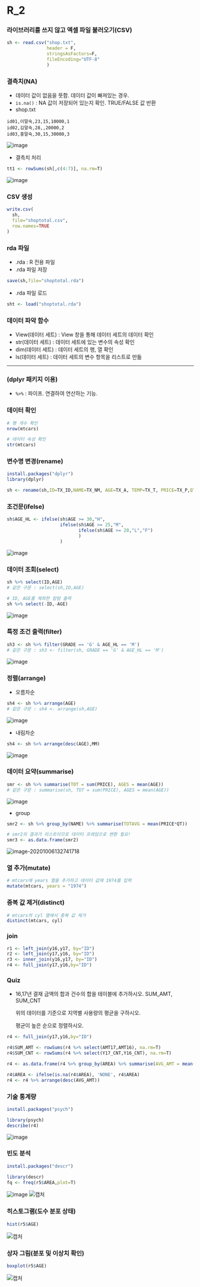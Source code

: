 # R_2

### 라이브러리를 쓰지 않고 엑셀 파일 불러오기(CSV)

```R
sh <- read.csv("shop.txt",
               header = F,
               stringsAsFactors=F,
               fileEncoding="UTF-8"
               )
```

### 결측치(NA)

- 데이터 값이 없음을 뜻함. 데이터 값이 빠져있는 경우.
- `is.na()` : NA 값이 저장되어 있는지 확인. TRUE/FALSE 값 반환
- shop.txt

```
id01,이말숙,23,15,10000,1
id02,김말숙,28,,20000,2
id03,홍말숙,30,15,30000,3
```

![image](https://user-images.githubusercontent.com/24764210/95148117-8403ff80-07bd-11eb-83ec-f042fbe7bff7.png) 

- 결측치 처리

```R
tt1 <- rowSums(sh[,c(4:7)], na.rm=T)
```
![image](https://user-images.githubusercontent.com/24764210/95149052-e5c56900-07bf-11eb-89e6-92c77cd2102b.png) 

### CSV 생성

```R
write.csv(
  sh,     
  file="shoptotal.csv",       
  row.names=TRUE
)
```

### rda 파일

- .rda : R 전용 파일
- .rda 파일 저장

```R
save(sh,file="shoptotal.rda")
```

- .rda 파일 로드

```R
sht <- load("shoptotal.rda")
```

### 데이터 파악 함수

- View(데이터 세트) : View 창을 통해 데이터 세트의 데이터 확인
- str(데이터 세트) : 데이터 세트에 있는 변수의 속성 확인
- dim(데이터 세트) : 데이터 세트의 행, 열 확인
- ls(데이터 세트) : 데이터 세트의 변수 항목을 리스트로 만듦

---

### (dplyr 패키지 이용)

- `%>%` : 파이프. 연결하여 연산하는 기능.

### 데이터 확인

```R
# 행 개수 확인
nrow(mtcars)

# 데이터 속성 확인
str(mtcars)
```

### 변수명 변경(rename)

```R
install.packages("dplyr")
library(dplyr)

sh <- rename(sh,ID=TX_ID,NAME=TX_NM, AGE=TX_A, TEMP=TX_T, PRICE=TX_P,QT=TX_Q)
```

### 조건문(ifelse)

```R
sh$AGE_HL <- ifelse(sh$AGE >= 30,"H",
                    ifelse(sh$AGE >= 25,"M",
                           ifelse(sh$AGE >= 20,"L","F")
                           )
                    )
```

![image](https://user-images.githubusercontent.com/24764210/95151734-66876380-07c6-11eb-82be-020d2493602c.png) 

### 데이터 조회(select)

```R
sh %>% select(ID,AGE)
# 같은 구문 : select(sh,ID,AGE)

# ID, AGE를 제외한 칼럼 출력
sh %>% select(-ID,-AGE)  
```

![image](https://user-images.githubusercontent.com/24764210/95156783-54132700-07d2-11eb-9fc4-666b52879669.png) 

### 특정 조건 출력(filter)

``` R
sh3 <- sh %>% filter(GRADE == 'G' & AGE_HL == 'M')
# 같은 구문 : sh3 <- filter(sh, GRADE == 'G' & AGE_HL == 'M')
```

![image](https://user-images.githubusercontent.com/24764210/95157808-0b10a200-07d5-11eb-8892-fde601306636.png) 

### 정렬(arrange)

- 오름차순

```R
sh4 <- sh %>% arrange(AGE)
# 같은 구문 : sh4 <- arrange(sh,AGE)
```

![image](https://user-images.githubusercontent.com/24764210/95158443-92124a00-07d6-11eb-9450-90dd5c7d5fe5.png) 

- 내림차순

```R
sh4 <- sh %>% arrange(desc(AGE),MM)
```

![image](https://user-images.githubusercontent.com/24764210/95158372-60997e80-07d6-11eb-97ee-42fe3f01a958.png) 

### 데이터 요약(summarise)

```R
smr <- sh %>% summarise(TOT = sum(PRICE), AGES = mean(AGE))
# 같은 구문 : summarise(sh, TOT = sum(PRICE), AGES = mean(AGE))
```

![image](https://user-images.githubusercontent.com/24764210/95158651-22e92580-07d7-11eb-9fcc-453ce6f05ae5.png) 

- group

```R
smr2 <- sh %>% group_by(NAME) %>% summarise(TOTAVG = mean(PRICE*QT))

# smr2의 결과가 리스트이므로 데이터 프레임으로 변환 필요!
smr3 <- as.data.frame(smr2)  
```

![image-20201006132741718](C:\Users\i\AppData\Roaming\Typora\typora-user-images\image-20201006132741718.png) 

### 열 추가(mutate)

```R
# mtcars에 years 열을 추가하고 데이터 값에 1974를 입력
mutate(mtcars, years = "1974")
```

### 중복 값 제거(distinct)

```R
# mtcars의 cyl 열에서 중복 값 제거
distinct(mtcars, cyl)
```



### join

```R
r1 <- left_join(y16,y17, by="ID")
r2 <- left_join(y17,y16, by="ID")
r3 <- inner_join(y16,y17, by="ID")
r4 <- full_join(y17,y16,by="ID")
```

### Quiz
- 16,17년 결재 금액의 합과 건수의 합을 테이블에 추가하시오.
  SUM_AMT, SUM_CNT

  위의 데이터를 기준으로 지역별 사용량의 평균을 구하시오.

  평균이 높은 순으로 정렬하시오.

```R
r4 <- full_join(y17,y16,by="ID")

r4$SUM_AMT <- rowSums(r4 %>% select(AMT17,AMT16), na.rm=T)
r4$SUM_CNT <- rowSums(r4 %>% select(Y17_CNT,Y16_CNT), na.rm=T)

r4 <- as.data.frame(r4 %>% group_by(AREA) %>% summarise(AVG_AMT = mean(SUM_AMT), AVG_CNT = mean(SUM_CNT)))

r4$AREA <- ifelse(is.na(r4$AREA), 'NONE', r4$AREA)
r4 <- r4 %>% arrange(desc(AVG_AMT))
```

### 기술 통계량

```R
install.packages("psych")

library(psych)
describe(r4)
```

![image](https://user-images.githubusercontent.com/24764210/95166669-47e69400-07e9-11eb-89b6-8ae073912282.png) 

### 빈도 분석

```R
install.packages("descr")

library(descr)
fq <- freq(r5$AREA,plot=T)
```

![image](https://user-images.githubusercontent.com/24764210/95166779-75cbd880-07e9-11eb-80b4-264fbdee106f.png)                              ![캡처](https://user-images.githubusercontent.com/24764210/95167115-07d3e100-07ea-11eb-8030-c16db5d114da.PNG) 

### 히스토그램(도수 분포 상태)

```R
hist(r5$AGE)
```

![캡처](https://user-images.githubusercontent.com/24764210/95167370-803aa200-07ea-11eb-866e-79ffd0112234.PNG) 

### 상자 그림(분포 및 이상치 확인)

```R
boxplot(r5$AGE)
```

![캡처](https://user-images.githubusercontent.com/24764210/95167610-efb09180-07ea-11eb-9e5b-d6c6a3ffab99.PNG) 

